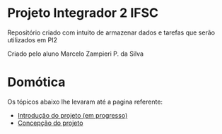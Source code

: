 # Projeto Integrador 2 IFSC
Repositório criado com intuito de armazenar dados e tarefas que serão utilizados em PI2

Criado pelo aluno Marcelo Zampieri P. da Silva

# Domótica

Os tópicos abaixo lhe levaram até a pagina referente:

* [Introdução do projeto (em progresso)](https://github.com/MarceloZam/Projeto-Integrador-2-IFSC/blob/main/introducao.md)
* [Concepção do projeto](https://github.com/MarceloZam/Projeto-Integrador-2-IFSC/blob/main/concepcao.md)
